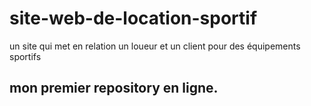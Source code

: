 # site-web-de-location-sportif
un site qui met en relation un loueur et un client pour des équipements sportifs
## mon premier repository en ligne.